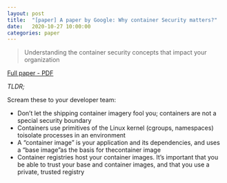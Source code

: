 ```yaml
---
layout: post
title:  "[paper] A paper by Google: Why container Security matters?" 
date:   2020-10-27 10:00:00
categories: paper
---
```


> Understanding the container security concepts that impact your organization

[Full paper - PDF](https://services.google.com/fh/files/misc/why_container_security_matters.pdf)

*TLDR;*

Scream these to your developer team: 

- Don’t let the shipping container imagery fool you; containers are not a special security boundary
- Containers use primitives of the Linux kernel (cgroups, namespaces) toisolate processes in an environment
- A “container image” is your application and its dependencies, and uses a “base image”as the basis for thecontainer image
- Container registries host your container images. It’s important that you be able to trust your base and container images, and that you use a private, trusted registry
